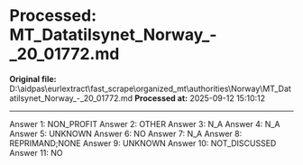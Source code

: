 # Processed: MT_Datatilsynet_Norway_-_20_01772.md

**Original file:** D:\aidpas\eurlextract\fast_scrape\organized_mt\authorities\Norway\MT_Datatilsynet_Norway_-_20_01772.md
**Processed at:** 2025-09-12 15:10:12

---

Answer 1: NON_PROFIT
Answer 2: OTHER
Answer 3: N_A
Answer 4: N_A
Answer 5: UNKNOWN
Answer 6: NO
Answer 7: N_A
Answer 8: REPRIMAND;NONE
Answer 9: UNKNOWN
Answer 10: NOT_DISCUSSED
Answer 11: NO
